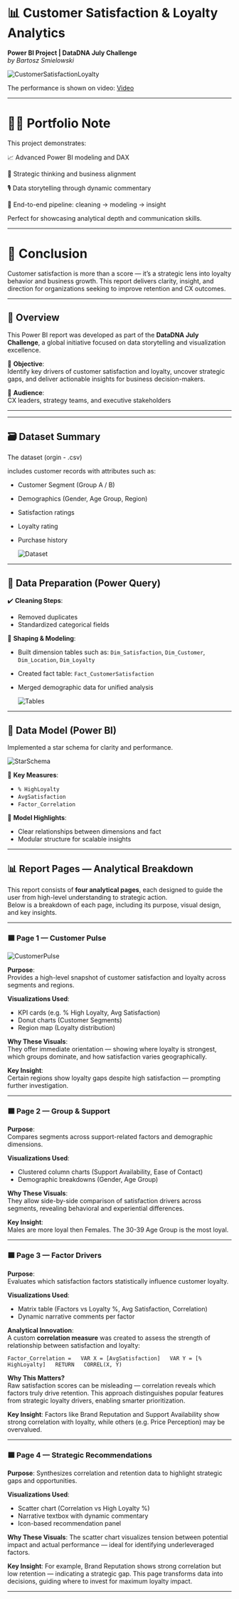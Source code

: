 # 📊 Customer Satisfaction & Loyalty Analytics  
**Power BI Project | DataDNA July Challenge**  
_by Bartosz Smielowski_  


![CustomerSatisfactionLoyalty](https://github.com/bartoszsmielowski/PowerBI_CustomerSatisfactionAndLoyalty_DataDNA_JulyCallenge/blob/main/003%20Multimedia/CustomerSatisfactionAndLoyalty_PagesView.png)  

The performance is shown on video:
[Video](https://www.awesomescreenshot.com/video/42052588?key=41fbf4e04cc637eb33b4e349a3529ae5)

---

# 🧑‍💼 Portfolio Note
This project demonstrates:

📈 Advanced Power BI modeling and DAX

🧠 Strategic thinking and business alignment

🎙️ Data storytelling through dynamic commentary

🧼 End-to-end pipeline: cleaning → modeling → insight

Perfect for showcasing analytical depth and communication skills.  

---  

# 🏁 Conclusion  
Customer satisfaction is more than a score — it’s a strategic lens into loyalty behavior and business growth. 
This report delivers clarity, insight, and direction for organizations seeking to improve retention and CX outcomes.

---  


## 🧭 Overview

This Power BI report was developed as part of the **DataDNA July Challenge**, a global initiative focused on data storytelling and visualization excellence.

🎯 **Objective**:  
Identify key drivers of customer satisfaction and loyalty, uncover strategic gaps, and deliver actionable insights for business decision-makers.

👥 **Audience**:  
CX leaders, strategy teams, and executive stakeholders

---


---

## 🗃️ Dataset Summary

The dataset (orgin - .csv)   

includes customer records with attributes such as:

- Customer Segment (Group A / B)  
- Demographics (Gender, Age Group, Region)  
- Satisfaction ratings  
- Loyalty rating 
- Purchase history

  ![Dataset](https://github.com/bartoszsmielowski/PowerBI_CustomerSatisfactionAndLoyalty_DataDNA_JulyCallenge/blob/main/003%20Multimedia/Dataset_View.png)

---

## 🧼 Data Preparation (Power Query)

✔️ **Cleaning Steps**:
- Removed duplicates  
- Standardized categorical fields   

🔧 **Shaping & Modeling**:
- Built dimension tables such as: `Dim_Satisfaction`, `Dim_Customer`, `Dim_Location`, `Dim_Loyalty`  
- Created fact table: `Fact_CustomerSatisfaction`  
- Merged demographic data for unified analysis

  ![Tables](https://github.com/bartoszsmielowski/PowerBI_CustomerSatisfactionAndLoyalty_DataDNA_JulyCallenge/blob/main/003%20Multimedia/Tables_PowerQuery.png)

---

## 🧩 Data Model (Power BI)

Implemented a star schema for clarity and performance.  

![StarSchema](https://github.com/bartoszsmielowski/PowerBI_CustomerSatisfactionAndLoyalty_DataDNA_JulyCallenge/blob/main/003%20Multimedia/StarSchema.png)

🔗 **Key Measures**:
- `% HighLoyalty`  
- `AvgSatisfaction`  
- `Factor_Correlation`  

📐 **Model Highlights**:
- Clear relationships between dimensions and fact  
- Modular structure for scalable insights

---

## 📊 Report Pages — Analytical Breakdown

This report consists of **four analytical pages**, each designed to guide the user from high-level understanding to strategic action.  
Below is a breakdown of each page, including its purpose, visual design, and key insights.

---

### 🟦 Page 1 — Customer Pulse

  ![CustomerPulse](https://github.com/bartoszsmielowski/PowerBI_CustomerSatisfactionAndLoyalty_DataDNA_JulyCallenge/blob/main/003%20Multimedia/CustomerPulse_PageView.png)

**Purpose**:  
Provides a high-level snapshot of customer satisfaction and loyalty across segments and regions.

**Visualizations Used**:  
- KPI cards (e.g. % High Loyalty, Avg Satisfaction)  
- Donut charts (Customer Segments)  
- Region map (Loyalty distribution)

**Why These Visuals**:  
They offer immediate orientation — showing where loyalty is strongest, which groups dominate, and how satisfaction varies geographically.

**Key Insight**:  
Certain regions show loyalty gaps despite high satisfaction — prompting further investigation.

---

### 🟦 Page 2 — Group & Support  



**Purpose**:  
Compares segments across support-related factors and demographic dimensions.

**Visualizations Used**:  
- Clustered column charts (Support Availability, Ease of Contact)  
- Demographic breakdowns (Gender, Age Group)

**Why These Visuals**:  
They allow side-by-side comparison of satisfaction drivers across segments, revealing behavioral and experiential differences.

**Key Insight**:  
Males are more loyal then Females. The 30-39 Age Group is the most loyal.

---

### 🟦 Page 3 — Factor Drivers

**Purpose**:  
Evaluates which satisfaction factors statistically influence customer loyalty.

**Visualizations Used**:  
- Matrix table (Factors vs Loyalty %, Avg Satisfaction, Correlation)  
- Dynamic narrative comments per factor

**Analytical Innovation**:  
A custom **correlation measure** was created to assess the strength of relationship between satisfaction and loyalty:  

`Factor_Correlation =  
VAR X = [AvgSatisfaction]  
VAR Y = [% HighLoyalty]  
RETURN  
CORREL(X, Y)`  

**Why This Matters?**  
Raw satisfaction scores can be misleading — correlation reveals which factors truly drive retention. This approach distinguishes popular features from strategic loyalty drivers, enabling smarter prioritization.

**Key Insight**: Factors like Brand Reputation and Support Availability show strong correlation with loyalty, while others (e.g. Price Perception) may be overvalued.  

---  
  
### 🟦 Page 4 — Strategic Recommendations  

**Purpose**:
Synthesizes correlation and retention data to highlight strategic gaps and opportunities.

**Visualizations Used**:
- Scatter chart (Correlation vs High Loyalty %)
- Narrative textbox with dynamic commentary
- Icon-based recommendation panel

**Why These Visuals**: 
The scatter chart visualizes tension between potential impact and actual performance — ideal for identifying underleveraged factors.

**Key Insight**: 
For example, Brand Reputation shows strong correlation but low retention — indicating a strategic gap. This page transforms data into decisions, guiding where to invest for maximum loyalty impact.
  
---



